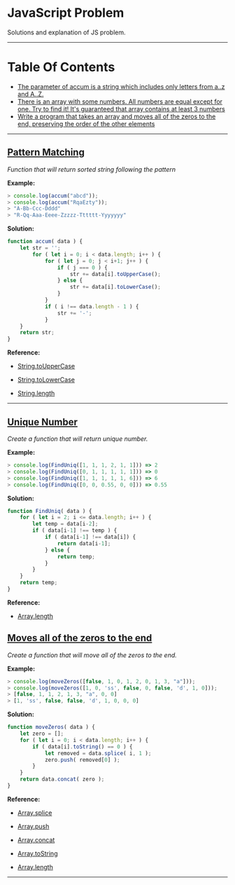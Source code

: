 # JavaScript Problem

Solutions and explanation of JS problem.

---

# Table Of Contents

- [The parameter of accum is a string which includes only letters from a..z and A..Z.](#pattern-matching)
- [There is an array with some numbers. All numbers are equal except for one. Try to find it! It's guaranteed that array contains at least 3 numbers](#unique-number)
- [Write a program that takes an array and moves all of the zeros to the end, preserving the order of the other elements](#moves-all-of-the-zeros-to-the-end)

---

## [Pattern Matching](#parameter-sorted)

_Function that will return sorted string following the pattern_

**Example:**

```javascript
> console.log(accum("abcd"));
> console.log(accum("RqaEzty"));
> "A-Bb-Ccc-Dddd"
> "R-Qq-Aaa-Eeee-Zzzzz-Tttttt-Yyyyyyy"
```

**Solution:**

```javascript
function accum( data ) {
	let str = '';
		for ( let i = 0; i < data.length; i++ ) {
			for ( let j = 0; j < i+1; j++ ) {
				if ( j === 0 ) {
					str += data[i].toUpperCase();
				} else {
					str += data[i].toLowerCase();
				}
			}
			if ( i !== data.length - 1 ) {
				str += '-';
			}
	}
	return str;
}
```

**Reference:**

- [String.toUpperCase](https://developer.mozilla.org/en-US/docs/Web/JavaScript/Reference/Global_Objects/String/toUpperCase)

* [String.toLowerCase](https://developer.mozilla.org/en-US/docs/Web/JavaScript/Reference/Global_Objects/String/toLowerCase)

* [String.length](https://developer.mozilla.org/en-US/docs/Web/JavaScript/Reference/Global_Objects/String/length)

---

## [Unique Number](#number-unique)

_Create a function that will return unique number._

**Example:**

```javascript
> console.log(FindUniq([1, 1, 1, 2, 1, 1])) => 2
> console.log(FindUniq([0, 1, 1, 1, 1, 1])) => 0
> console.log(FindUniq([1, 1, 1, 1, 1, 6])) => 6
> console.log(FindUniq([0, 0, 0.55, 0, 0])) => 0.55
```

**Solution:**

```javascript
function FindUniq( data ) {
	for ( let i = 2; i <= data.length; i++ ) {
		let temp = data[i-2];
		if ( data[i-1] !== temp ) {
			if ( data[i-1] !== data[i]) {
				return data[i-1];
			} else {
				return temp;
			}
		}
	}
	return temp;
}
```

**Reference:**

- [Array.length](https://developer.mozilla.org/en-US/docs/Web/JavaScript/Reference/Global_Objects/Array/length)

## [Moves all of the zeros to the end](#zeros-to-the-end)

_Create a function that will move all of the zeros to the end._

**Example:**

```javascript
> console.log(moveZeros([false, 1, 0, 1, 2, 0, 1, 3, "a"]));
> console.log(moveZeros([1, 0, 'ss', false, 0, false, 'd', 1, 0]));
> [false, 1, 1, 2, 1, 3, "a", 0, 0]
> [1, 'ss', false, false, 'd', 1, 0, 0, 0]
```

**Solution:**

```javascript
function moveZeros( data ) {
	let zero = [];
	for ( let i = 0; i < data.length; i++ ) {
		if ( data[i].toString() == 0 ) {
			let removed = data.splice( i, 1 );
			zero.push( removed[0] );
		} 
	}
	return data.concat( zero );
}
```

**Reference:**

- [Array.splice](https://developer.mozilla.org/en-US/docs/Web/JavaScript/Reference/Global_Objects/Array/splice)

* [Array.push](https://developer.mozilla.org/en-US/docs/Web/JavaScript/Reference/Global_Objects/Array/push)

* [Array.concat](https://developer.mozilla.org/en-US/docs/Web/JavaScript/Reference/Global_Objects/Array/concat)

* [Array.toString](https://developer.mozilla.org/en-US/docs/Web/JavaScript/Reference/Global_Objects/Array/toString)

* [Array.length](https://developer.mozilla.org/en-US/docs/Web/JavaScript/Reference/Global_Objects/Array/length)

---
